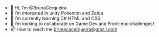 - 👋 Hi, I’m @BrunaCerqueira
- 👀 I’m interested in unity Pokemon and Zelda
- 🌱 I’m currently learning C# HTML and CSS
- 💞️ I’m looking to collaborate on Game Dev and Front-end challenges!
- 📫 How to reach me brunacacerqueira@gmail.com

<!---
BrunaCerqueira/BrunaCerqueira is a ✨ special ✨ repository because its `README.md` (this file) appears on your GitHub profile.
You can click the Preview link to take a look at your changes.
--->
